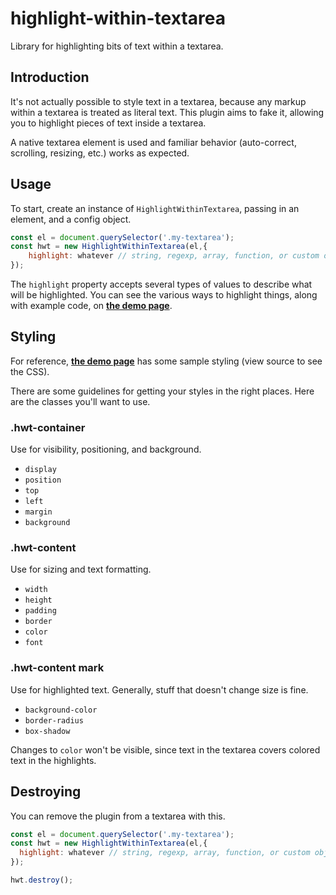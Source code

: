 # highlight-within-textarea

Library for highlighting bits of text within a textarea.

## Introduction

It's not actually possible to style text in a textarea, because any markup within a textarea is treated as literal text. This plugin aims to fake it, allowing you to highlight pieces of text inside a textarea.

A native textarea element is used and familiar behavior (auto-correct, scrolling, resizing, etc.) works as expected.

## Usage

To start, create an instance of `HighlightWithinTextarea`, passing in an element, and a config object.

```javascript
const el = document.querySelector('.my-textarea');
const hwt = new HighlightWithinTextarea(el,{
    highlight: whatever // string, regexp, array, function, or custom object
});
```

The `highlight` property accepts several types of values to describe what will be highlighted. You can see the various ways to highlight things, along with example code, on **[the demo page](https://lonekorean.github.io/highlight-within-textarea/)**.

## Styling

For reference, **[the demo page](https://masterweber.github.io/highlight-within-textarea/)** has some sample styling (view source to see the CSS).

There are some guidelines for getting your styles in the right places. Here are the classes you'll want to use.

### .hwt-container

Use for visibility, positioning, and background.
- `display`
- `position`
- `top`
- `left`
- `margin`
- `background`

### .hwt-content

Use for sizing and text formatting.
- `width`
- `height`
- `padding`
- `border`
- `color`
- `font`

### .hwt-content mark

Use for highlighted text. Generally, stuff that doesn't change size is fine.
- `background-color`
- `border-radius`
- `box-shadow`

Changes to `color` won't be visible, since text in the textarea covers colored text in the highlights.

## Destroying

You can remove the plugin from a textarea with this.

```javascript
const el = document.querySelector('.my-textarea');
const hwt = new HighlightWithinTextarea(el,{
  highlight: whatever // string, regexp, array, function, or custom object
});

hwt.destroy();
```
